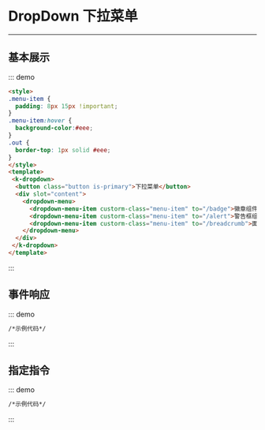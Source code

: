 <style>
    .marginTop10 {
      margin-top: 10px;
    }
    .menu-item {
      padding: 8px 15px !important;
    }
    .menu-item:hover {
      background-color:#eee;
    }
    .paddingLeft10 {
      padding-left: 10px !important;
    }
    .out {
      border-top: 1px solid #eee;
    }
</style>
# DropDown 下拉菜单
----
## 基本展示

<div class="demo-block">
<template>
 <k-dropdown>
  <button class="button is-primary">下拉菜单</button>
  <div slot="content">
    <dropdown-menu>
      <dropdown-menu-item custorm-class="menu-item" to="/badge">徽章组件</dropdown-menu-item>
      <dropdown-menu-item custorm-class="menu-item" to="/alert">警告框组件</dropdown-menu-item>
      <dropdown-menu-item custorm-class="menu-item" to="/breadcrumb">面包屑导航组件</dropdown-menu-item>
    </dropdown-menu>
  </div>
 </k-dropdown>
</template>
</div>

::: demo
```html
<style>
.menu-item {
  padding: 8px 15px !important;
}
.menu-item:hover {
  background-color:#eee;
}
.out {
  border-top: 1px solid #eee;
}
</style>
<template>
 <k-dropdown>
  <button class="button is-primary">下拉菜单</button>
  <div slot="content">
    <dropdown-menu>
      <dropdown-menu-item custorm-class="menu-item" to="/badge">徽章组件</dropdown-menu-item>
      <dropdown-menu-item custorm-class="menu-item" to="/alert">警告框组件</dropdown-menu-item>
      <dropdown-menu-item custorm-class="menu-item" to="/breadcrumb">面包屑导航组件</dropdown-menu-item>
    </dropdown-menu>
  </div>
 </k-dropdown>
</template>

```
:::

## 事件响应
<div class="demo-block">
<template>
 <k-dropdown>
  <button class="button is-primary">下拉菜单</button>
  <div slot="content">
    <dropdown-menu>
      <dropdown-menu-item custorm-class="menu-item" @click="xiangjiao">香蕉</dropdown-menu-item>
      <dropdown-menu-item custorm-class="menu-item" @click="pingguo">苹果</dropdown-menu-item>
      <dropdown-menu-item custorm-class="menu-item out" @click="caomei">草莓</dropdown-menu-item>
    </dropdown-menu>
  </div>
 </k-dropdown>
</template>
<script>
  export default {
    methods: {
      xiangjiao () {
        alert('香蕉')
      },
      pingguo () {
        alert('苹果')
      },
      caomei () {
        alert('草莓')
      }
    }
  }
</script>
</div>

::: demo
```html
/*示例代码*/
```
:::

## 指定指令
<div class="demo-block">
<template>
 <k-dropdown>
  <button class="button is-primary">下拉菜单</button>
  <div slot="content">
    <dropdown-menu>
      <dropdown-menu-item custorm-class="menu-item" to="/badge">下拉菜单1</dropdown-menu-item>
      <dropdown-menu-item custorm-class="menu-item">下拉菜单2</dropdown-menu-item>
      <dropdown-menu-item custorm-class="menu-item out">退出</dropdown-menu-item>
    </dropdown-menu>
  </div>
 </k-dropdown>
</template>
<script>
  export default {
    methods: {
      demo () {
        alert('.')
      }
    }
  }
</script>
</div>

::: demo
```html
/*示例代码*/
```
:::